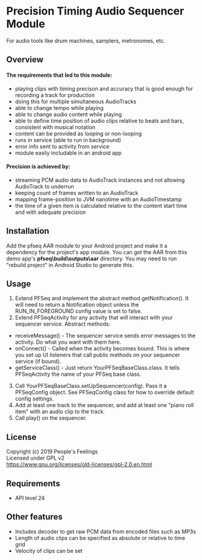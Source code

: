# Precision Timing Audio Sequencer Module
For audio tools like drum machines, samplers, metronomes, etc.

## Overview
#### The requirements that led to this module:
 - playing clips with timing precison and accuracy that is good enough for recording a track for production
 - doing this for multiple simultaneous AudioTracks
 - able to change tempo while playing
 - able to change audio content while playing
 - able to define time position of audio clips relative to beats and bars, consistent with musical notation
 - content can be provided as looping or non-looping
 - runs in service (able to run in background)
 - error info sent to activity from service
 - module easily includable in an android app
 
#### Precision is achieved by:
 - streaming PCM audio data to AudioTrack instances and not allowing AudioTrack to underrun
 - keeping count of frames written to an AudioTrack
 - mapping frame-position to JVM nanotime with an AudioTimestamp
 - the time of a given item is calculated relative to the content start time and with adequate precision

## Installation
Add the pfseq AAR module to your Android project and make it a dependency for the project's app module. You can get the AAR from this demo app's **pfseq\build\outputs\aar** directory. You may need to run "rebuild project" in Android Studio to generate this.

## Usage
1. Extend PFSeq and implement the abstract method getNotification(). It will need to return a Notification object unless the RUN_IN_FOREGROUND config value is set to false.
2. Extend PFSeqActivity for any activity that will interact with your sequencer service. Abstract methods:
  - receiveMessage() - The sequencer service sends error messages to the activity. Do what you want with them here.
  - onConnect() - Called when the activity becomes bound. This is where you set up UI listeners that call public methods on your sequencer service (if bound).
  - getServiceClass() - Just return YourPFSeqBaseClass.class. It tells PFSeqActivity the name of your PFSeq base class.
3. Call YourPFSeqBaseClass.setUpSequencer(config). Pass it a PFSeqConfig object. See PFSeqConfig class for how to override default config settings.
4. Add at least one track to the sequencer, and add at least one "piano roll item" with an audio clip to the track.
5. Call play() on the sequencer.

## License
Copyright (c) 2019 People's Feelings  
Licensed under GPL v2  
https://www.gnu.org/licenses/old-licenses/gpl-2.0.en.html

## Requirements
 - API level 24

## Other features
 - Includes decoder to get raw PCM data from encoded files such as MP3s
 - Length of audio clips can be specified as absolute or relative to time grid
 - Velocity of clips can be set